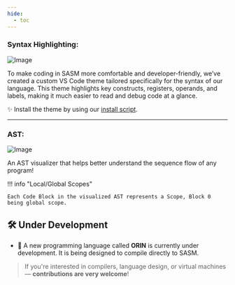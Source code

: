```yaml
---
hide:
  - toc
---
```


### **Syntax Highlighting:**

![Image](../assets/vs_theme.png)

To make coding in SASM more comfortable and developer-friendly, we’ve created a custom VS Code theme tailored specifically for the syntax of our language. This theme highlights key constructs, registers, operands, and labels, making it much easier to read and debug code at a glance.

✨ Install the theme by using our [install script](Getting-Started#HIGHLIGHT-ON-LINUX).

---

### **AST:**

![Image](../assets/AST_Examples/helloWorld.png)

An AST visualizer that helps better understand the sequence flow
of any program!

!!! info "Local/Global Scopes"

    Each Code Block in the visualized AST represents a Scope, Block 0 being global scope.

## 🛠 Under Development

- 🔧 A new programming language called **ORIN** is currently under development. It is being designed to compile directly to SASM.

> If you're interested in compilers, language design, or virtual machines — **contributions are very welcome**!
